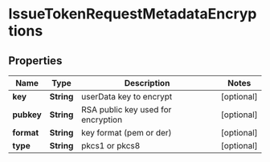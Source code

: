 
# IssueTokenRequestMetadataEncryptions

## Properties
Name | Type | Description | Notes
------------ | ------------- | ------------- | -------------
**key** | **String** | userData key to encrypt |  [optional]
**pubkey** | **String** | RSA public key used for encryption |  [optional]
**format** | **String** | key format (pem or der) |  [optional]
**type** | **String** | pkcs1 or pkcs8 |  [optional]



